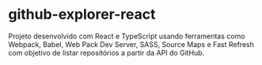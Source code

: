 # github-explorer-react
Projeto desenvolvido com React e TypeScript usando ferramentas como Webpack, Babel, Web Pack Dev Server, SASS, Source Maps e Fast Refresh com objetivo de listar repositórios a partir da API do GitHub.
